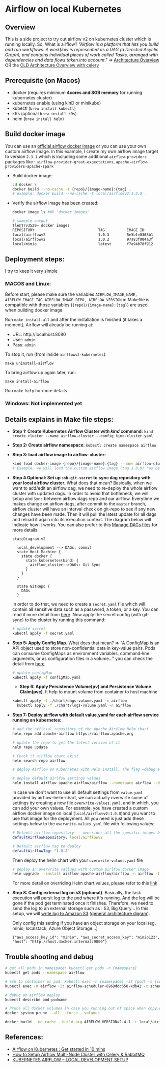 # Airflow on local Kubernetes 
## Overview 
This is a side project to try out airflow v2 on kubernetes cluster which is running locally. So, What is airflow? *"Airflow is a platform that lets you build and run workflows. A workflow is represented as a DAG (a Directed Acyclic Graph), and contains individual pieces of work called Tasks, arranged with dependencies and data flows taken into account."* => [Architecture Overview](https://airflow.apache.org/docs/apache-airflow/stable/concepts/overview.html) OR the [OLD Architecture Overview with celery](https://medium.com/sicara/using-airflow-with-celery-workers-54cb5212d405)


## Prerequisite (on Macos)
- docker (requires minimum **4cores and 8GB memory** for running kubernetes cluster)
- kubernetes enable (using kinD or minikube)
- kubectl (`brew install kubectl`)
- k9s (optional `brew install k9s`)
- helm (`brew install helm`)

## Build docker image
You can use an [official airflow docker image](https://hub.docker.com/r/apache/airflow) or you can use your own custom airflow image. In this example, I create my own airflow image target to version `2.3.1` which is including some additional `airflow-providers` packages like : `airflow-provider-great-expectations`, `apache-airflow-providers-apache-spark`

- Build docker image:
  ```bash
  cd docker \
  docker build --no-cache -t {repo}/{image-name}:{tag} .
  # example: docker build --no-cache -t local/airflowv2:1.0.0 .
  ```

- Verify the airflow image has been created:
  ```bash
  docker image ls #OR 'docker images'
  ``` 

  ```bash
  # sameple output
  tle@trv3529~ docker images
  REPOSITORY                             TAG          IMAGE ID       CREATED        SIZE
  local/airflowv2                        1.0.3        5e5b1e0368b1   5 hours ago    2.4GB
  local/airflowv2                        1.0.2        97a83f004a3f   47 hours ago   2.4GB
  local/minio                            latest       f7a94b78f912   47 hours ago   1.15GB
  ```

## Deployment steps: 
I try to keep it very simple

### MACOS and Linux:

Before start, please make sure the variables `AIRFLOW_IMAGE_NAME, AIRFLOW_IMAGE_TAG AIRFLOW_IMAGE_REPO, AIRFLOW_VERSION` in Makefile is compatible with those variables (`{repo}/{image-name}:{tag}`) are used when building docker image

Run `make install-all` and after the installation is finished (it takes a moment),
Airflow will already be running at:

* URL: http://localhost:8080
* User: `admin`
* Pass: `admin`

To stop it, run (from inside `airflowv2-kubernetes`):

    make uninstall-airflow

To bring airflow up again later, run:

    make install-airflow
  
Run `make help` for more details

### Windows: Not implemented yet

## Details explains in Make file steps:

- **Step 1: Create Kubernetes Airflow Cluster with  *kind* command:** `kind create cluster --name airflow-cluster --config kind-cluster.yaml`


- **Step 2: Create airflow namespace:** `kubectl create namespace airflow`

- **Step 3: load airflow image to airflow-cluster:**
  ```bash
  kind load docker-image {repo}/{image-name}:{tag} --name airflow-cluster 
  # Example, we will load the custom airflow image (tag 1.0.0) has been created on local repo with command: kind load docker-image local/airflowv2:1.0.0 --name airflow-cluster
  ```

- **Step 4 Optional: Set up `ssh-git-secret` to sync dag repository with your local airflow cluster.** What does that mean? Basically, when we want to add/edit an airflow dag, we need to re-deploy the whole airflow cluster with updated dags. In order to avoid that bottleneck, we will setup and `Sync` between airflow dags repo and our airflow. Everytime we makes change on airflow dags, after commit to the `master` branch, airflow cluster will have an interval check on git-repo to see if any new changes have been made. Then it will pull the latest update for all dags and reload it again into its execution context. The diagram below will indicate how it works. You can also prefer to this [Manage DAGs files](https://airflow.apache.org/docs/helm-chart/stable/manage-dags-files.html) for more details. 

  ```mermaid
  stateDiagram-v2

    local_development --> DAGs: commit
    state Host-Machine {
      state docker {
        state kubernetes(kind) {
          airflow_cluster-->DAGs: Git Sync
        }
      }
    }

    state GitRepo {
      DAGs
    }

  ```

  In order to do that, we need to create a `secret.yaml` file which will contain all sensitive data such as a password, a token, or a key. You can read it more detail from [here](https://kubernetes.io/docs/concepts/configuration/secret/). Now apply the secret config (with git-sync) to the cluster by running this command: 
  ```bash
  # update secret
  kubectl apply -f secret.yaml
  ```

- **Step 5: Apply Config Map**. What does that mean? => "A ConfigMap is an API object used to store non-confidential data in key-value pairs. Pods can consume ConfigMaps as environment variables, command-line arguments, or as configuration files in a volume..." you can check the detail from [here](https://kubernetes.io/docs/concepts/configuration/configmap/)
  ```bash
  # update configMap
  kubectl apply -f configMap.yaml
  ```

  - **Step 6: Apply Persistence Volume(pv) and Persistence Volume Claim(pvc)**. It help to mount volume from container to host machine
  ```bash
  kubectl apply -f ./chart/dags-volume.yaml -n airflow
	kubectl apply -f ./chart/logs-volume.yaml -n airflow
  ```

- **Step 7: Deploy airflow with default value.yaml for each airflow service running on kubernetes:**. 

  ```bash
  # add the official repository of the Apache Airflow Helm chart
  helm repo add apache-airflow https://airflow.apache.org

  # update the repo to get the latest version of it
  helm repo update

  # Check if airflow chart exist
  helm search repo airflow

  # deploy Airflow on Kubernetes with Helm install. The flag –debug allows to check if anything goes wrong during the deployment.

  # deploy default airlfow settings values
  helm install airflow apache-airflow/airflow --namespace airflow --debug
  ```

  In case we don't want to use all default settings from `value.yaml` provided by airflow-helm-chart, we can actually overwirte some of settings by creating a new file `overwrite-values.yaml`, and in which, you can add your own values. For example, you have created a custom airflow docker image on local (`local/airflowv2:1.0.0`)and you want to use that image for the deployment. All you need is just add these settings below to the `overwrite-values.yaml` file with following values:
  ```yaml
  # Default airflow repository -- overrides all the specific images below
  defaultAirflowRepository: local/airflowv2
  
  # Default airflow tag to deploy
  defaultAirflowTag: "1.0.2"
  ```
  Then deploy the helm chart with your `overwrite-values.yaml` file
  ```bash
  # deploy an overwrite vallues with custom airlfow docker image
  helm upgrade --install airflow apache-airflow/airflow -n airflow -f override-values.yaml --debug
  ```

  For more detail on overriding Helm chart values, please refer to this [link](https://all.docs.genesys.com/PrivateEdition/Current/PEGuide/HelmOverrides)

  
- **Step 8: Config external log on s3 (optional)**. Basically, the task execution will persit log to the pod where it's running. And the log will be gone if the pod get terminated once it finishes. Therefore, we need to send the log to an external storage such as : S3, Big Query... In this setup, we will [write log to Amazon S3](https://airflow.apache.org/docs/apache-airflow-providers-amazon/stable/logging/s3-task-handler.html) ([general architecture digram](https://airflow.apache.org/docs/apache-airflow/stable/logging-monitoring/logging-architecture.html)). 
  
  Only config this setting if you have an object storage on your local (eg. minio, localstack, Azure Object Storage...)
  ```
  {"aws_access_key_id": "minio", "aws_secret_access_key": "minio123", "host": "http://host.docker.internal:9000"}
  ```

## Trouble shooting and debug
```bash
# get all pods in namespace: kubectl get pods -n {namespace}
kubectl get pods --namespace airflow

# ssh to container on pod: kubectl exec -n {namespace} -it {pod} -c {container} -- /bin/bash
kubectl exec -n airflow -it airflow-scheduler-6969ddc658-kdb42 -c scheduler -- /bin/bash

# debug on airflow deploy
kubectl describe pod podname

# Prune all docker volumes in case you running out of space when copy docker iamge to kubernetes
docker system prune --all --force --volumes

docker build --no-cache --build-arg AIRFLOW_VERSION=2.4.1 -t local/airflowv2:1.0.4 ./docker/. 

```


## References: 
- [Airflow on Kubernetes : Get started in 10 mins](https://marclamberti.com/blog/airflow-on-kubernetes-get-started-in-10-mins/#:~:text=To%20deploy%20Airflow%20on%20Kuberntes,is%20to%20create%20a%20namespace.&text=In%20the%20order%20of%20the,current%20version%20with%20search%20repo)
- [How to Setup Airflow Multi-Node Cluster with Celery & RabbitMQ](https://medium.com/@khatri_chetan/how-to-setup-airflow-multi-node-cluster-with-celery-rabbitmq-cfde7756bb6a)
- [KUBERNETES AIRFLOW – LOCAL DEVELOPMENT SETUP](https://christoph-caprano.de/kubernetes-airflow-local-development-setup/)
